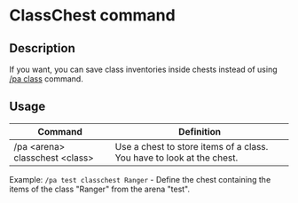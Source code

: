 # ClassChest command

## Description

If you want, you can save class inventories inside chests instead of using [/pa class](class.md) command.

## Usage

Command |  Definition
------------- | -------------
/pa \<arena\> classchest \<class\> | Use a chest to store items of a class. You have to look at the chest.

Example: `/pa test classchest Ranger` - Define the chest containing the items of the class "Ranger" from the arena "test". 